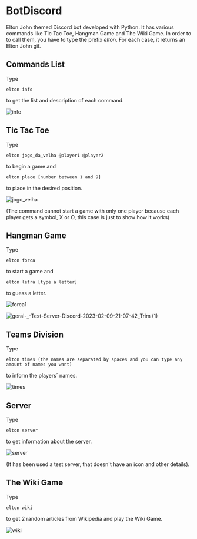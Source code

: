 # BotDiscord

Elton John themed Discord bot developed with Python. It has various commands like Tic Tac Toe, Hangman Game and The Wiki Game. In order to to call them, you have to type the prefix *elton*. For each case, it returns an Elton John gif.

## Commands List

Type
```
elton info 
```
to get the list and description of each command.

![info](https://user-images.githubusercontent.com/79771418/217965256-a2d03738-aeb4-495a-8f7d-2d1472639d71.jpg)

## Tic Tac Toe

Type
```
elton jogo_da_velha @player1 @player2 
```
to begin a game and 
```
elton place [number between 1 and 9] 
```
to place in the desired position.

![jogo_velha](https://user-images.githubusercontent.com/79771418/217966117-d41a3563-50c5-4827-b4a2-fe1282e3ba23.jpg)

(The command cannot start a game with only one player because each player gets a symbol, X or O, this case is just to show how it works)

## Hangman Game

Type
```
elton forca
```
to start a game and
```
elton letra [type a letter]
```
to guess a letter.

![forca1](https://user-images.githubusercontent.com/79771418/217967069-0274f973-0342-429a-98bb-a30fa513603e.jpg)

![geral-_-Test-Server-Discord-2023-02-09-21-07-42_Trim (1)](https://user-images.githubusercontent.com/79771418/217968587-3ce859ad-e835-4aeb-945e-7715c96f28ae.gif)

## Teams Division

Type
```
elton times (the names are separated by spaces and you can type any amount of names you want)
```
to inform the players´ names.

![times](https://user-images.githubusercontent.com/79771418/217969565-657a4e90-b23c-43e2-92b2-98bd22b9de07.jpg)

## Server

Type
```
elton server
```
to get information about the server.

![server](https://user-images.githubusercontent.com/79771418/217969849-4a7888f6-1aac-46c8-8432-609d5ce66d5d.jpg)

(It has been used a test server, that doesn´t have an icon and other details).

## The Wiki Game

Type
```
elton wiki
```
to get 2 random articles from Wikipedia and play the Wiki Game.

![wiki](https://user-images.githubusercontent.com/79771418/217970199-99ab074e-c8ec-4837-b4d9-1be3c390a58f.jpg)




